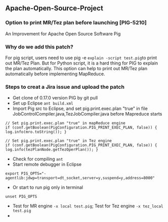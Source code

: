 ## Apache-Open-Source-Project

### Option to print MR/Tez plan before launching [PIG-5210]
An Improvement for Apache Open Source Software Pig

### Why do we add this patch?
For pig script, users need to use pig -e ```explain -script test.pig```to print out MR/Tez Plan. But for Python script, it is a hard thing for PIG to explain the plan automatically. This option can help to print out MR/Tez plan automatically before implementing MapReduce.

### Steps to creat a Jira issue and upload the patch
- Get clone of 0.17.0 version PIG by git pull 
- Set up Eclipse ```ant build.xml```
- Import Pig src to Eclipse, and set pig.print.exec.plan "true" in file JobControlCompiler.java,TezJobCompiler.java before Mapreduce starts 
```
// Set pig.print.exec.plan "true" in mapReduce engine
if (conf.getBoolean(PigConfiguration.PIG_PRINT_EXEC_PLAN, false)) {  log.info(mro.toString()); }
```
```
// Set pig.print.exec.plan "true" in Tez engine
if (conf.getBoolean(PigConfiguration.PIG_PRINT_EXEC_PLAN, false)) { log.info(tezPlanNode.getTezOperPlan()); }
```
- Check for compiling ```ant```
- Start remote debugger in Eclipse
```
export PIG_OPTS="- agentlib:jdwp=transport=dt_socket,server=y,suspend=y,address=8000" 
```
- Or start to run pig only in terminal 
```
unset PIG_OPTS
```
- Test for MR engine `-x local test.pig`; Test for Tez engine `-x tez_local test.pig`
- 





